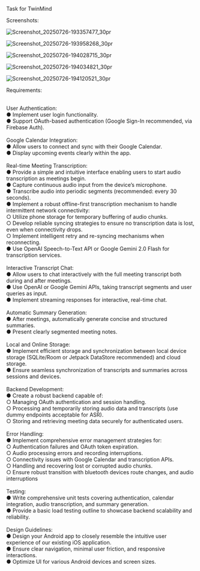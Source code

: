 Task for TwinMind

Screenshots:

![Screenshot_20250726-193357477_30pr](https://github.com/user-attachments/assets/8a00bb05-eb79-4c12-a629-2d7a0accb4b9)

![Screenshot_20250726-193958268_30pr](https://github.com/user-attachments/assets/caca7cc8-345d-44e5-906a-86ba9eb18f01)

![Screenshot_20250726-194028715_30pr](https://github.com/user-attachments/assets/558dfe67-4bdf-45f4-a6bc-3a417e91b672)

![Screenshot_20250726-194034821_30pr](https://github.com/user-attachments/assets/90102ab5-b5c8-4a09-8d34-4e3134006526)

![Screenshot_20250726-194120521_30pr](https://github.com/user-attachments/assets/11c3d31e-9faa-4b22-816f-f4ecbd2c7b56)



Requirements:<br><br>

  User Authentication:<br>
    ● Implement user login functionality.<br>
    ● Support OAuth-based authentication (Google Sign-In recommended, via Firebase Auth).<br><br>
  Google Calendar Integration:<br>
    ● Allow users to connect and sync with their Google Calendar.<br>
    ● Display upcoming events clearly within the app.<br><br>
  Real-time Meeting Transcription:<br>
    ● Provide a simple and intuitive interface enabling users to start audio transcription as meetings begin.<br>
    ● Capture continuous audio input from the device’s microphone.<br>
    ● Transcribe audio into periodic segments (recommended: every 30 seconds).<br>
    ● Implement a robust offline-first transcription mechanism to handle intermittent network connectivity:<br>
      ○ Utilize phone storage for temporary buffering of audio chunks.<br>
      ○ Develop reliable syncing strategies to ensure no transcription data is lost, even when connectivity drops.<br>
      ○ Implement intelligent retry and re-syncing mechanisms when reconnecting.<br>
    ● Use OpenAI Speech-to-Text API or Google Gemini 2.0 Flash for transcription services.<br><br>
  Interactive Transcript Chat:<br>
    ● Allow users to chat interactively with the full meeting transcript both during and after meetings.<br>
    ● Use OpenAI or Google Gemini APIs, taking transcript segments and user queries as input.<br>
    ● Implement streaming responses for interactive, real-time chat.<br><br>
  Automatic Summary Generation:<br>
    ● After meetings, automatically generate concise and structured summaries.<br>
    ● Present clearly segmented meeting notes.<br><br>
  Local and Online Storage:<br>
    ● Implement efficient storage and synchronization between local device storage (SQLite/Room or Jetpack DataStore recommended) and cloud storage.<br>
    ● Ensure seamless synchronization of transcripts and summaries across sessions and devices.<br><br>
  Backend Development:<br>
    ● Create a robust backend capable of:<br>
      ○ Managing OAuth authentication and session handling.<br>
      ○ Processing and temporarily storing audio data and transcripts (use dummy endpoints acceptable for ASR).<br>
      ○ Storing and retrieving meeting data securely for authenticated users.<br><br>
  Error Handling:<br>
  ● Implement comprehensive error management strategies for:<br>
    ○ Authentication failures and OAuth token expiration.<br>
    ○ Audio processing errors and recording interruptions.<br>
    ○ Connectivity issues with Google Calendar and transcription APIs.<br>
    ○ Handling and recovering lost or corrupted audio chunks.<br>
    ○ Ensure robust transition with bluetooth devices route changes, and audio interruptions<br><br>
  Testing:<br>
    ● Write comprehensive unit tests covering authentication, calendar integration, audio transcription, and summary generation.<br>
    ● Provide a basic load testing outline to showcase backend scalability and reliability.<br><br>
  Design Guidelines:<br>
    ● Design your Android app to closely resemble the intuitive user experience of our existing iOS application.<br>
    ● Ensure clear navigation, minimal user friction, and responsive interactions.<br>
    ● Optimize UI for various Android devices and screen sizes.<br>

